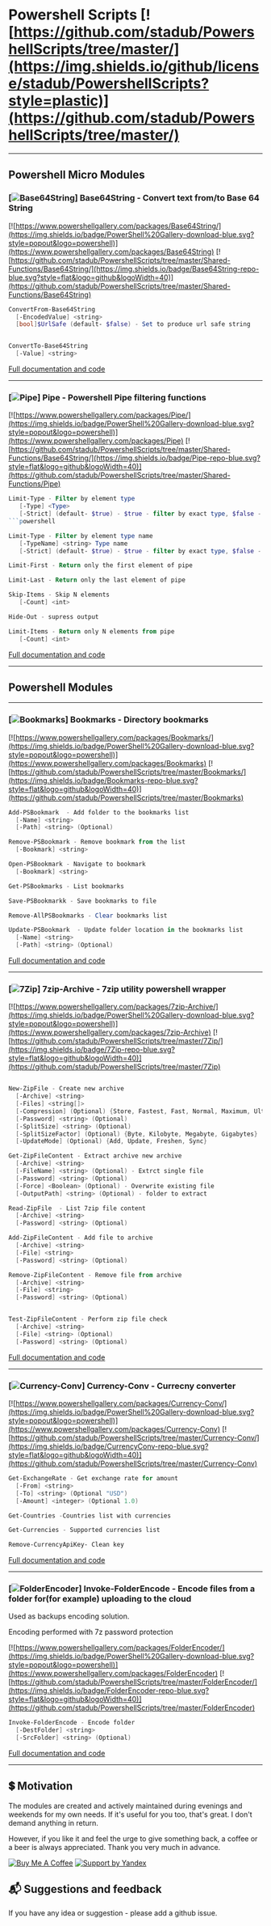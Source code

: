 # Powershell Scripts     [![https://github.com/stadub/PowershellScripts/tree/master/](https://img.shields.io/github/license/stadub/PowershellScripts?style=plastic)](https://github.com/stadub/PowershellScripts/tree/master/)

---------------------

## Powershell Micro Modules

### [![Base64String](https://raw.githubusercontent.com/stadub/PowershellScripts/master/Shared-Functions/Base64String/Assets/Icon.Small.png)] Base64String - Convert text from/to Base 64 String

[![https://www.powershellgallery.com/packages/Base64String/](https://img.shields.io/badge/PowerShell%20Gallery-download-blue.svg?style=popout&logo=powershell)](https://www.powershellgallery.com/packages/Base64String)
[![https://github.com/stadub/PowershellScripts/tree/master/Shared-Functions/Base64String/](https://img.shields.io/badge/Base64String-repo-blue.svg?style=flat&logo=github&logoWidth=40)](https://github.com/stadub/PowershellScripts/tree/master/Shared-Functions/Base64String)

```powershell
ConvertFrom-Base64String
  [-EncodedValue] <string>
  [bool]$UrlSafe (default- $false) - Set to produce url safe string


ConvertTo-Base64String
  [-Value] <string>

```

[Full documentation and code](https://github.com/stadub/PowershellScripts/tree/master/Shared-Functions/Base64String)

---------------------

### [![Pipe](https://raw.githubusercontent.com/stadub/PowershellScripts/master/Shared-Functions/Pipe/Assets/Icon.Small.png)] Pipe - Powershell Pipe filtering functions

[![https://www.powershellgallery.com/packages/Pipe/](https://img.shields.io/badge/PowerShell%20Gallery-download-blue.svg?style=popout&logo=powershell)](https://www.powershellgallery.com/packages/Pipe)
[![https://github.com/stadub/PowershellScripts/tree/master/Shared-Functions/Base64String/](https://img.shields.io/badge/Pipe-repo-blue.svg?style=flat&logo=github&logoWidth=40)](https://github.com/stadub/PowershellScripts/tree/master/Shared-Functions/Pipe)

```powershell
Limit-Type - Filter by element type
   [-Type] <Type>
   [-Strict] (default- $true) - $true - filter by exact type, $false - any assigname type
```powershell

Limit-Type - Filter by element type name
   [-TypeName] <string> Type name
   [-Strict] (default- $true) - $true - filter by exact type, $false - 'like' comparision used

Limit-First - Return only the first element of pipe

Limit-Last - Return only the last element of pipe

Skip-Items - Skip N elements
   [-Count] <int>

Hide-Out - supress output

Limit-Items - Return only N elements from pipe
   [-Count] <int>
```

[Full documentation and code](https://github.com/stadub/PowershellScripts/tree/master/Shared-Functions/Pipe)

---------------------

## Powershell Modules

---------------------

### [![Bookmarks](https://raw.githubusercontent.com/stadub/PowershellScripts/master/Bookmarks/Assets/Icon.Small.png)]  Bookmarks - Directory bookmarks

[![https://www.powershellgallery.com/packages/Bookmarks/](https://img.shields.io/badge/PowerShell%20Gallery-download-blue.svg?style=popout&logo=powershell)](https://www.powershellgallery.com/packages/Bookmarks)
[![https://github.com/stadub/PowershellScripts/tree/master/Bookmarks/](https://img.shields.io/badge/Bookmarks-repo-blue.svg?style=flat&logo=github&logoWidth=40)](https://github.com/stadub/PowershellScripts/tree/master/Bookmarks)

```powershell
Add-PSBookmark  - Add folder to the bookmarks list
  [-Name] <string>
  [-Path] <string> (Optional)

Remove-PSBookmark - Remove bookmark from the list
  [-Bookmark] <string>

Open-PSBookmark - Navigate to bookmark
  [-Bookmark] <string>

Get-PSBookmarks - List bookmarks

Save-PSBookmarkk - Save bookmarks to file

Remove-AllPSBookmarks - Clear bookmarks list

Update-PSBookmark  - Update folder location in the bookmarks list
  [-Name] <string>
  [-Path] <string> (Optional)
```

[Full documentation and code](https://github.com/stadub/PowershellScripts/tree/master/Bookmarks)

---------------------

### [![7Zip](https://raw.githubusercontent.com/stadub/PowershellScripts/master/7Zip/Assets/Icon.Small.png)] 7zip-Archive - 7zip utility powershell wrapper

[![https://www.powershellgallery.com/packages/7zip-Archive/](https://img.shields.io/badge/PowerShell%20Gallery-download-blue.svg?style=popout&logo=powershell)](https://www.powershellgallery.com/packages/7zip-Archive)
[![https://github.com/stadub/PowershellScripts/tree/master/7Zip/](https://img.shields.io/badge/7Zip-repo-blue.svg?style=flat&logo=github&logoWidth=40)](https://github.com/stadub/PowershellScripts/tree/master/7Zip)

```powershell

New-ZipFile - Create new archive
  [-Archive] <string>
  [-Files] <string[]>
  [-Compression] (Optional) {Store, Fastest, Fast, Normal, Maximum, Ultra}
  [-Password] <string> (Optional)
  [-SplitSize] <string> (Optional)
  [-SplitSizeFactor] (Optional) {Byte, Kilobyte, Megabyte, Gigabytes}
  [-UpdateMode] (Optional) {Add, Update, Freshen, Sync}

Get-ZipFileContent - Extract archive new archive
  [-Archive] <string>
  [-FileName] <string> (Optional) - Extrct single file
  [-Password] <string> (Optional)
  [-Force] <Boolean> (Optional) - Overwrite existing file
  [-OutputPath] <string> (Optional) - folder to extract

Read-ZipFile  - List 7zip file content
  [-Archive] <string>
  [-Password] <string> (Optional)

Add-ZipFileContent - Add file to archive
  [-Archive] <string>
  [-File] <string>
  [-Password] <string> (Optional)

Remove-ZipFileContent - Remove file from archive
  [-Archive] <string>
  [-File] <string>
  [-Password] <string> (Optional)


Test-ZipFileContent - Perform zip file check
  [-Archive] <string>
  [-File] <string> (Optional)
  [-Password] <string> (Optional)

```

[Full documentation and code](https://github.com/stadub/PowershellScripts/tree/master/7Zip)

---------------------

### [![Currency-Conv](https://raw.githubusercontent.com/stadub/PowershellScripts/master/Currency-Conv/Assets/Icon.Small.png)] Currency-Conv - Currecny converter

[![https://www.powershellgallery.com/packages/Currency-Conv/](https://img.shields.io/badge/PowerShell%20Gallery-download-blue.svg?style=popout&logo=powershell)](https://www.powershellgallery.com/packages/Currency-Conv)
[![https://github.com/stadub/PowershellScripts/tree/master/Currency-Conv/](https://img.shields.io/badge/CurrencyConv-repo-blue.svg?style=flat&logo=github&logoWidth=40)](https://github.com/stadub/PowershellScripts/tree/master/Currency-Conv)


```powershell
Get-ExchangeRate - Get exchange rate for amount
  [-From] <string>
  [-To] <string> (Optional "USD")
  [-Amount] <integer> (Optional 1.0)

Get-Countries -Countries list with currencies

Get-Currencies - Supported currencies list

Remove-CurrencyApiKey- Clean key
```

[Full documentation and code](https://github.com/stadub/PowershellScripts/tree/master/Currency-Conv)

---------------------

### [![FolderEncoder](https://raw.githubusercontent.com/stadub/PowershellScripts/master/FolderEncoder/Assets/Icon.Small.png)] Invoke-FolderEncode - Encode files from a folder for(for example) uploading to the cloud

Used as backups encoding solution.

Encoding performed with 7z password protection

[![https://www.powershellgallery.com/packages/FolderEncoder/](https://img.shields.io/badge/PowerShell%20Gallery-download-blue.svg?style=popout&logo=powershell)](https://www.powershellgallery.com/packages/FolderEncoder)
[![https://github.com/stadub/PowershellScripts/tree/master/FolderEncoder/](https://img.shields.io/badge/FolderEncoder-repo-blue.svg?style=flat&logo=github&logoWidth=40)](https://github.com/stadub/PowershellScripts/tree/master/FolderEncoder)


```powershell
Invoke-FolderEncode - Encode folder
  [-DestFolder] <string>
  [-SrcFolder] <string> (Optional)
```

[Full documentation and code](https://github.com/stadub/PowershellScripts/tree/master/FolderEncoder)

---------------------

## 💲 Motivation

The modules are created and actively maintained during evenings and weekends for my own needs.
If it's useful for you too, that's great. I don't demand anything in return.

However, if you like it and feel the urge to give something back,
a coffee or a beer is always appreciated. Thank you very much in advance.

[![Buy Me A Coffee](https://www.buymeacoffee.com/assets/img/custom_images/purple_img.png)](https://www.buymeacoffee.com/dima)
[![Support by Yandex](https://raw.githubusercontent.com/GitStatic/Resources/master/yaMoney.png)](https://money.yandex.ru/to/410014572567962/200)

<!--   By Paypal [![PayPal.me](https://img.shields.io/badge/PayPal-me-blue.svg?maxAge=2592000)](https://www.paypal.me/dima.by)
 -->

## 📬 Suggestions and feedback

If you have any idea or suggestion - please add a github issue.

<!-- https://www.contributor-covenant.org/version/1/4/code-of-conduct -->
